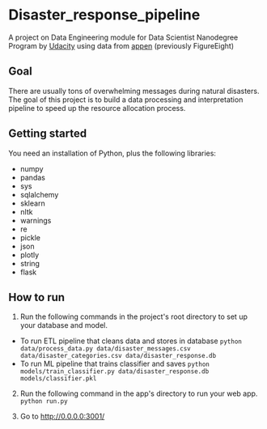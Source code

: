 # Disaster_response_pipeline
A project on Data Engineering module for Data Scientist Nanodegree Program by [Udacity](https://www.udacity.com/) using data from [appen](https://appen.com/) (previously FigureEight)

## Goal
There are usually tons of overwhelming messages during natural disasters. The goal of this project is to build a data processing and interpretation pipeline to speed up the resource allocation process.

## Getting started
You need an installation of Python, plus the following libraries:
* numpy
* pandas
* sys
* sqlalchemy
* sklearn
* nltk
* warnings
* re
* pickle
* json
* plotly
* string
* flask

## How to run
1. Run the following commands in the project's root directory to set up your database and model.
* To run ETL pipeline that cleans data and stores in database
`python data/process_data.py data/disaster_messages.csv data/disaster_categories.csv data/disaster_response.db`
* To run ML pipeline that trains classifier and saves
`python models/train_classifier.py data/disaster_response.db models/classifier.pkl`

2. Run the following command in the app's directory to run your web app.
    `python run.py`

3. Go to http://0.0.0.0:3001/
